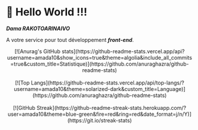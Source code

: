 #                                                                <div text>👋 Hello World !!!</center>
 ***<p color="blue">Dama RAKOTOARINAIVO</p>*** A votre service pour tout développement ***front-end***.
 
 
 <div align=center>[![Anurag's GitHub stats](https://github-readme-stats.vercel.app/api?username=amada10&show_icons=true&theme=algolia&include_all_commits=true&custom_title=Statistique)](https://github.com/anuraghazra/github-readme-stats)</div> <br />
 <div align=center>[![Top Langs](https://github-readme-stats.vercel.app/api/top-langs/?username=amada10&theme=solarized-dark&custom_title=Language)](https://github.com/anuraghazra/github-readme-stats)</div> <br />
 <div align=center>
 [![GitHub Streak](https://github-readme-streak-stats.herokuapp.com/?user=amada10&theme=blue-green&fire=red&ring=red&date_format=j/n/Y)](https://git.io/streak-stats)</div> <br />

